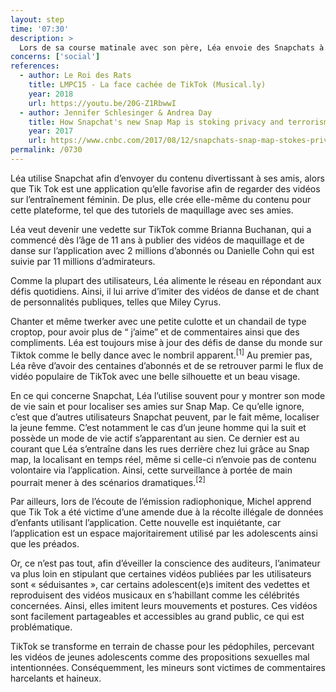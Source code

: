 ```yaml
---
layout: step
time: '07:30'
description: >
  Lors de sa course matinale avec son père, Léa envoie des Snapchats à ses amies, alors que Michel écoute des nouvelles via l’application de 98,5 FM. Les animateurs radio abordent les problématiques entourant certaines applications populaires telles que Snapchat et Tiktok. Michel demeure attentif à l’information transmise à leur sujet, car Léa consomme et crée du contenu disponible sur ces deux plateformes. 
concerns: ['social']
references:
  - author: Le Roi des Rats 
    title: LMPC15 - La face cachée de TikTok (Musical.ly)
    year: 2018
    url: https://youtu.be/20G-Z1RbwwI
  - author: Jennifer Schlesinger & Andrea Day
    title: How Snapchat's new Snap Map is stoking privacy and terrorism fears
    year: 2017
    url: https://www.cnbc.com/2017/08/12/snapchats-snap-map-stokes-privacy-fears.html
permalink: /0730
---
```


Léa utilise Snapchat afin d’envoyer du contenu divertissant à ses amis, alors que Tik Tok est une application qu’elle favorise afin de regarder des vidéos sur l’entraînement féminin. De plus, elle crée elle-même du contenu pour cette plateforme, tel que des tutoriels de maquillage avec ses amies. 

Léa veut devenir une vedette sur TikTok comme Brianna Buchanan, qui a commencé dès l’âge de 11 ans à publier des vidéos de maquillage et de danse sur l’application avec 2 millions d’abonnés ou Danielle Cohn qui est suivie par 11 millions d’admirateurs. 

Comme la plupart des utilisateurs, Léa alimente le réseau en répondant aux défis quotidiens. Ainsi, il lui arrive d’imiter des vidéos de danse et de chant de personnalités publiques, telles que Miley Cyrus. 

Chanter et même twerker avec une petite culotte et un chandail de type croptop, pour avoir plus de “ j’aime” et de commentaires ainsi que des compliments.  Léa est toujours mise à jour des défis de danse du monde sur Tiktok comme le belly dance avec le nombril apparent.<sup>[1]</sup> Au premier pas, Léa rêve d’avoir des centaines d’abonnés et de se retrouver parmi le flux de vidéo populaire de TikTok avec une belle silhouette et un beau visage.  

En ce qui concerne Snapchat, Léa l’utilise souvent pour y montrer son mode de vie sain et pour localiser ses amies sur Snap Map. Ce qu’elle ignore, c’est que d’autres utilisateurs Snapchat peuvent, par le fait même, localiser la jeune femme. C’est notamment le cas d’un jeune homme qui la suit et possède un mode de vie actif s’apparentant au sien. Ce dernier est au courant que Léa s’entraîne dans les rues derrière chez lui grâce au Snap map, la localisant en temps réel, même si celle-ci n’envoie pas de contenu volontaire via l’application. Ainsi, cette surveillance à portée de main pourrait mener à des scénarios dramatiques.<sup>[2]</sup>

Par ailleurs, lors de l’écoute de l’émission radiophonique, Michel apprend que Tik Tok a été victime d’une amende due à la récolte illégale de données d’enfants utilisant l’application. Cette nouvelle est inquiétante, car l’application est un espace majoritairement utilisé par les adolescents ainsi que les préados. 

Or, ce n’est pas tout, afin d’éveiller la conscience des auditeurs, l’animateur va plus loin en stipulant que certaines vidéos publiées par les utilisateurs sont « séduisantes », car certains adolescent(e)s imitent des vedettes et reproduisent des vidéos musicaux en s’habillant comme les célébrités concernées. Ainsi, elles imitent leurs mouvements et postures. Ces vidéos sont facilement partageables et accessibles au grand public, ce qui est problématique.

TikTok se transforme en terrain de chasse pour les pédophiles, percevant les vidéos de jeunes adolescents comme des propositions sexuelles mal intentionnées. Conséquemment, les mineurs sont victimes de commentaires harcelants et haineux. 

